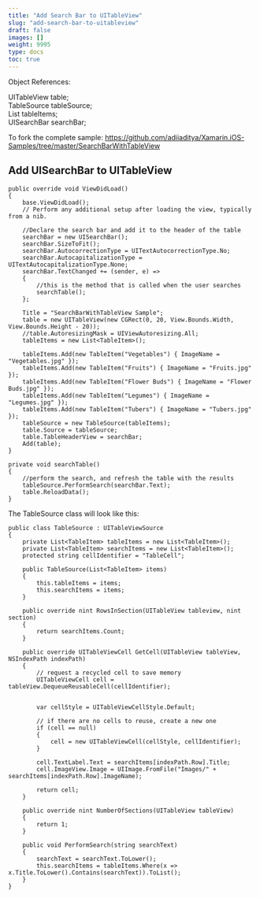 ```yaml
---
title: "Add Search Bar to UITableView"
slug: "add-search-bar-to-uitableview"
draft: false
images: []
weight: 9995
type: docs
toc: true
---
```


Object References:

UITableView table;  
TableSource tableSource;  
List<TableItem> tableItems;  
UISearchBar searchBar;  

To fork the complete sample:
https://github.com/adiiaditya/Xamarin.iOS-Samples/tree/master/SearchBarWithTableView

## Add UISearchBar to UITableView
<!-- language-all: c# -->

    public override void ViewDidLoad()  
    {  
        base.ViewDidLoad();  
        // Perform any additional setup after loading the view, typically from a nib.  
  
        //Declare the search bar and add it to the header of the table  
        searchBar = new UISearchBar();  
        searchBar.SizeToFit();  
        searchBar.AutocorrectionType = UITextAutocorrectionType.No;  
        searchBar.AutocapitalizationType = UITextAutocapitalizationType.None;  
        searchBar.TextChanged += (sender, e) =>  
        {  
            //this is the method that is called when the user searches  
            searchTable();  
        };  
  
        Title = "SearchBarWithTableView Sample";  
        table = new UITableView(new CGRect(0, 20, View.Bounds.Width, View.Bounds.Height - 20));  
        //table.AutoresizingMask = UIViewAutoresizing.All;  
        tableItems = new List<TableItem>();  
  
        tableItems.Add(new TableItem("Vegetables") { ImageName = "Vegetables.jpg" });  
        tableItems.Add(new TableItem("Fruits") { ImageName = "Fruits.jpg" });  
        tableItems.Add(new TableItem("Flower Buds") { ImageName = "Flower Buds.jpg" });  
        tableItems.Add(new TableItem("Legumes") { ImageName = "Legumes.jpg" });  
        tableItems.Add(new TableItem("Tubers") { ImageName = "Tubers.jpg" });  
        tableSource = new TableSource(tableItems);  
        table.Source = tableSource;  
        table.TableHeaderView = searchBar;  
        Add(table);  
    }  

    private void searchTable()  
    {  
        //perform the search, and refresh the table with the results  
        tableSource.PerformSearch(searchBar.Text);  
        table.ReloadData();  
    }  

The TableSource class will look like this:

    
    public class TableSource : UITableViewSource  
    {  
        private List<TableItem> tableItems = new List<TableItem>();  
        private List<TableItem> searchItems = new List<TableItem>();  
        protected string cellIdentifier = "TableCell";  
  
        public TableSource(List<TableItem> items)  
        {  
            this.tableItems = items;  
            this.searchItems = items;  
        }  
  
        public override nint RowsInSection(UITableView tableview, nint section)  
        {  
            return searchItems.Count;  
        }  
  
        public override UITableViewCell GetCell(UITableView tableView, NSIndexPath indexPath)  
        {  
            // request a recycled cell to save memory  
            UITableViewCell cell = tableView.DequeueReusableCell(cellIdentifier);  
  
  
            var cellStyle = UITableViewCellStyle.Default;  
  
            // if there are no cells to reuse, create a new one  
            if (cell == null)  
            {  
                cell = new UITableViewCell(cellStyle, cellIdentifier);  
            }  
  
            cell.TextLabel.Text = searchItems[indexPath.Row].Title;  
            cell.ImageView.Image = UIImage.FromFile("Images/" + searchItems[indexPath.Row].ImageName);  
  
            return cell;  
        }  
  
        public override nint NumberOfSections(UITableView tableView)  
        {  
            return 1;  
        }  
  
        public void PerformSearch(string searchText)  
        {  
            searchText = searchText.ToLower();  
            this.searchItems = tableItems.Where(x => x.Title.ToLower().Contains(searchText)).ToList();  
        }  
    }  

